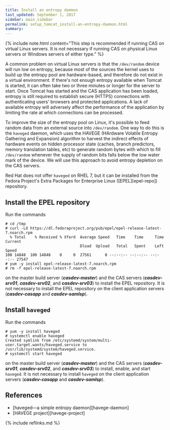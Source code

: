 ```yaml
---
title: Install an entropy daemon
last_updated: September 1, 2017
sidebar: main_sidebar
permalink: setup_tomcat_install-an-entropy-daemon.html
summary:
---
```


{% include note.html content="This step is recommended if running CAS on virtual Linux servers. It is not necessary if running CAS on physical Linux servers or Windows servers of either type." %}

A common problem on virtual Linux servers is that the `/dev/random` device will run low on entropy, because most of the sources the kernel uses to build up the entropy pool are hardware-based, and therefore do not exist in a virtual environment. If there's not enough entropy available when Tomcat is started, it can often take two or three minutes or longer for the server to start. Once Tomcat has started and the CAS application has been loaded, entropy is still required to establish secure (HTTPS) connections with authenticating users' browsers and protected applications. A lack of available entropy will adversely affect the performance of the application by limiting the rate at which connections can be processed.

To improve the size of the entropy pool on Linux, it's possible to feed random data from an external source into `/dev/random`. One way to do this is the `haveged` daemon, which uses the HAVEGE (HArdware Volatile Entropy Gathering and Expansion) algorithm to harvest the indirect effects of hardware events on hidden processor state (caches, branch predictors, memory translation tables, etc) to generate random bytes with which to fill `/dev/random` whenever the supply of random bits falls below the low water mark of the device. We will use this approach to avoid entropy depletion on the CAS servers.

Red Hat does not offer `haveged` on RHEL 7, but it can be installed from the Fedora Project's Extra Packages for Enterprise Linux ([EPEL][epel-repo]) repository.

## Install the EPEL repository

Run the commands

```console
# cd /tmp
# curl -LO https://dl.fedoraproject.org/pub/epel/epel-release-latest-7.noarch.rpm
  % Total    % Received % Xferd  Average Speed   Time    Time     Time  Current
                                 Dload  Upload   Total   Spent    Left  Speed
100 14848  100 14848    0     0  27561      0 --:--:-- --:--:-- --:--:-- 27547
# yum -y install epel-release-latest-7.noarch.rpm
# rm -f epel-release-latest-7.noarch.rpm
```

on the master build server (***casdev-master***) and the CAS servers (***casdev-srv01***, ***casdev-srv02***, and ***casdev-srv03***) to install the EPEL repository. It is not necessary to install the EPEL repository on the client application servers (***casdev-casapp*** and ***casdev-samlsp***).

## Install `haveged`

Run the commands

```console
# yum -y install haveged
# systemctl enable haveged
Created symlink from /etc/systemd/system/multi-user.target.wants/haveged.service to /usr/lib/systemd/system/haveged.service.
# systemctl start haveged
```

on the master build server (***casdev-master***) and the CAS servers (***casdev-srv01***, ***casdev-srv02***, and ***casdev-srv03***) to install, enable, and start `haveged`. It is not necessary to install `haveged` on the client application servers (***casdev-casapp*** and ***casdev-samlsp***).

## References

* [haveged&mdash;a simple entropy daemon][havege-daemon]
* [HAVEGE project][havege-project]

{% include reflinks.md %}
